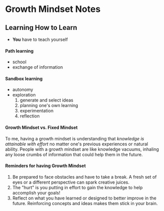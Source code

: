 # Growth Mindset Notes

## Learning How to Learn
- **You** have to teach yourself

#### Path learning
- school
- exchange of information

#### Sandbox learning
- autonomy
- exploration
  1. generate and select ideas
  2. planning one's own learning
  3. experimentation
  4. reflection

#### Growth Mindset vs. Fixed Mindset
To me, having a growth mindset is understanding that _knowledge is attainable with effort_ no matter one's previous experiences or natural ability. People with a growth mindset are like knowledge vacuums, inhaling any loose crumbs of information that could help them in the future.

#### Reminders for having Growth Mindset
1. Be prepared to face obstacles and have to take a break. A fresh set of eyes or a different perspective can spark creative juices.
2. The "hurt" is you putting in effort to gain the knowledge to help accomplish your goals!
3. Reflect on what you have learned or designed to better improve in the future. Reinforcing concepts and ideas makes them stick in your brain.